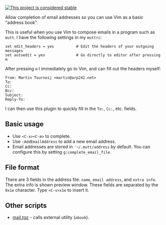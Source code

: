 [![This project is considered stable](https://img.shields.io/badge/Status-stable-green.svg)](https://arp242.net/status/stable)

Allow completion of email addresses so you can use Vim as a basic "address
book".

This is useful when you use Vim to compose emails in a program such as `mutt`. I
have the following settings in my `muttrc`:

	set edit_headers = yes          # Edit the headers of your outgoing messages
	set autoedit = yes              # Go directly to editor after pressing m

After pressing `m` I immediately go to Vim, and can fill out the headers myself:

	From: Martin Tournoij <martin@arp242.net>
	To: 
	Cc: 
	Bcc: 
	Subject: 
	Reply-To: 

I can then use this plugin to quickly fill in the `To:`, `Cc:`, etc. fields.


Basic usage
-----------
- Use `<C-x><C-m>` to complete.
- Use `:AddEmailAddress` to add a new email address.
- Email addresses are stored in `'~/.mutt/address` by default. You can configure
  this by setting `g:complete_email_file`.


File format
-----------
There are 3 fields in the address file. `name`, `email address`, and `extra
info`. The extra info is shown preview window. These fields are separated by the
`0x1e` character. Type `<C-v>x1e` to insert it.


Other scripts
-------------
- [mail.tgz](http://www.vim.org/scripts/script.php?script_id=99) - calls
  external utility (`abook`).
